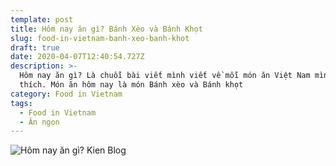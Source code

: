 ```yaml
---
template: post
title: Hôm nay ăn gì? Bánh Xèo và Bánh Khọt
slug: food-in-vietnam-banh-xeo-banh-khot
draft: true
date: 2020-04-07T12:40:54.727Z
description: >-
  Hôm nay ăn gì? Là chuỗi bài viết mình viết về mỗi món ăn Việt Nam mình ưa
  thích. Món ăn hôm nay là món Bánh xèo và Bánh khọt
category: Food in Vietnam
tags:
  - Food in Vietnam
  - Ăn ngon
---
```

![Hôm nay ăn gì? Kien Blog](/media/foods.png "Hôm nay ăn gì? Bánh Xèo và Bánh Khọt")